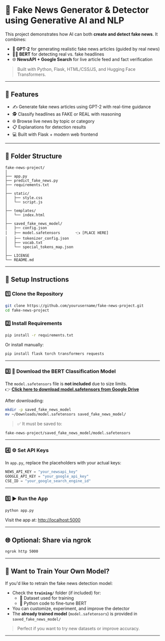 # 📰 Fake News Generator & Detector using Generative AI and NLP

This project demonstrates how AI can both **create and detect fake news**. It combines:
- 🤖 **GPT-2** for generating realistic fake news articles (guided by real news)
- 🕵️‍♂️ **BERT** for detecting real vs. fake headlines
- 🌐 **NewsAPI + Google Search** for live article feed and fact verification

> Built with Python, Flask, HTML/CSS/JS, and Hugging Face Transformers.

---

## 🚀 Features

- ✍️ Generate fake news articles using GPT-2 with real-time guidance
- 🕵️ Classify headlines as FAKE or REAL with reasoning
- 🌐 Browse live news by topic or category
- 📋 Explanations for detection results
- 💻 Built with Flask + modern web frontend

---

## 📁 Folder Structure

```
fake-news-project/
│
├── app.py
├── predict_fake_news.py
├── requirements.txt
│
├── static/
│   ├── style.css
│   └── script.js
│
├── templates/
│   └── index.html
│
├── saved_fake_news_model/
│   ├── config.json
│   ├── model.safetensors       👈 [PLACE HERE]
│   ├── tokenizer_config.json
│   ├── vocab.txt
│   └── special_tokens_map.json
│
├── LICENSE
└── README.md
```

---

## 🧪 Setup Instructions

### 1️⃣ Clone the Repository

```bash
git clone https://github.com/yourusername/fake-news-project.git
cd fake-news-project
```

### 2️⃣ Install Requirements

```bash
pip install -r requirements.txt
```

Or install manually:

```bash
pip install flask torch transformers requests
```

---

### 3️⃣ 🔽 Download the BERT Classification Model

The `model.safetensors` file is **not included** due to size limits.  
👉 **[Click here to download model.safetensors from Google Drive](https://drive.google.com/uc?export=download&id=1H-PIKN2eV-aHzZQtczQGCddFJjtgKuB-)**

After downloading:

```bash
mkdir -p saved_fake_news_model
mv ~/Downloads/model.safetensors saved_fake_news_model/
```

> ✅ It must be saved to:
```
fake-news-project/saved_fake_news_model/model.safetensors
```

---

### 4️⃣ ⚙️ Set API Keys

In `app.py`, replace the placeholders with your actual keys:

```python
NEWS_API_KEY = "your_newsapi_key"
GOOGLE_API_KEY = "your_google_api_key"
CSE_ID = "your_google_search_engine_id"
```

---

### 5️⃣ ▶️ Run the App

```bash
python app.py
```

Visit the app at: [http://localhost:5000](http://localhost:5000)

---

## 🌐 Optional: Share via ngrok

```bash
ngrok http 5000
```

---

## 🎯 Want to Train Your Own Model?

If you'd like to retrain the fake news detection model:

- Check the **`training/`** folder (if included) for:
  - 📁 Dataset used for training
  - 🧠 Python code to fine-tune BERT
- You can customize, experiment, and improve the detector
- The **already trained model** (`model.safetensors`) is provided in `saved_fake_news_model/`

> Perfect if you want to try new datasets or improve accuracy.

---
